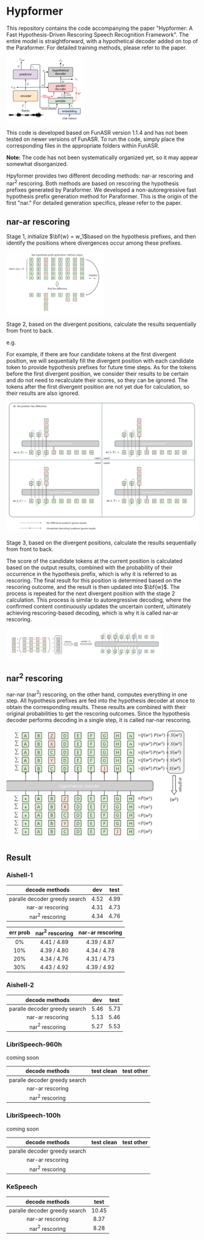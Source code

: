 # Hypformer

This repository contains the code accompanying the paper "Hypformer: A Fast Hypothesis-Driven Rescoring Speech Recognition Framework". The entire model is straightforward, with a hypothetical decoder added on top of the Paraformer. For detailed training methods, please refer to the paper.

<img src="./fig/model.png" style="zoom:20%;" />

This code is developed based on FunASR version 1.1.4 and has not been tested on newer versions of FunASR. To run the code, simply place the corresponding files in the appropriate folders within FunASR.

**Note:** The code has not been systematically organized yet, so it may appear somewhat disorganized.

Hpyformer provides two different decoding methods: nar-ar rescoring and nar$^2$ rescoring. Both methods are based on rescoring the hypothesis prefixes generated by Paraformer. We developed a non-autoregressive fast hypothesis prefix generation method for Paraformer. This is the origin of the first "nar." For detailed generation specifics, please refer to the paper.

## nar-ar rescoring

Stage 1, initialize $\bf{w} = w_1$based on the hypothesis prefixes, and then identify the positions where divergences occur among these prefixes.

<img src="./fig/nar-ar_1.png" style="zoom: 25%;" />

Stage 2, based on the divergent positions, calculate the results sequentially from front to back.

e.g.

For example, if there are four candidate tokens at the first divergent position, we will sequentially fill the divergent position with each candidate token to provide hypothesis prefixes for future time steps. As for the tokens before the first divergent position, we consider their results to be certain and do not need to recalculate their scores, so they can be ignored. The tokens after the first divergent position are not yet due for calculation, so their results are also ignored.

<img src="./fig/nar-ar_2.png" style="zoom: 50%;" />

Stage 3, based on the divergent positions, calculate the results sequentially from front to back.

The score of the candidate tokens at the current position is calculated based on the output results, combined with the probability of their occurrence in the hypothesis prefix, which is why it is referred to as rescoring. The final result for this position is determined based on the rescoring outcome, and the result is then updated into $\bf{w}$. The process is repeated for the next divergent position with the stage 2 calculation. This process is similar to autoregressive decoding, where the confirmed content continuously updates the uncertain content, ultimately achieving rescoring-based decoding, which is why it is called nar-ar rescoring.

<img src="./fig/nar-ar_3.png" style="zoom: 40%;" />

## nar$^2$ rescoring

nar-nar (nar$^2$) rescoring, on the other hand, computes everything in one step. All hypothesis prefixes are fed into the hypothesis decoder at once to obtain the corresponding results. These results are combined with their original probabilities to get the rescoring outcomes. Since the hypothesis decoder performs decoding in a single step, it is called nar-nar rescoring.

<img src="./fig/nar2.png" style="zoom: 50%;" />

## Result

### Aishell-1

|        decode methods         | dev  | test |
| :---------------------------: | :--: | :--: |
| paralle decoder greedy search | 4.52 | 4.99 |
|       nar-ar rescoring        | 4.31 | 4.73 |
|       nar$^2$ rescoring       | 4.34 | 4.76 |

| err prob | nar$^2$ rescoring | nar-ar rescoring |
| :------: | :---------------: | :--------------: |
|    0%    |    4.41 / 4.89    |   4.39 / 4.87    |
|   10%    |    4.39 / 4.80    |   4.34 / 4.78    |
|   20%    |    4.34 / 4.76    |   4.31 / 4.73    |
|   30%    |    4.43 / 4.92    |   4.39 / 4.92    |

### Aishell-2

|        decode methods         | dev  | test |
| :---------------------------: | :--: | :--: |
| paralle decoder greedy search | 5.46 | 5.73 |
|       nar-ar rescoring        | 5.13 | 5.46 |
|       nar$^2$ rescoring       | 5.27 | 5.53 |

### LibriSpeech-960h

coming soon

|        decode methods         | test clean | test other |
| :---------------------------: | :--------: | :--------: |
| paralle decoder greedy search |            |            |
|       nar-ar rescoring        |            |            |
|       nar$^2$ rescoring       |            |            |

### LibriSpeech-100h

coming soon

|        decode methods         | test clean | test other |
| :---------------------------: | :--------: | :--------: |
| paralle decoder greedy search |            |            |
|       nar-ar rescoring        |            |            |
|       nar$^2$ rescoring       |            |            |

### KeSpeech

|        decode methods         | test  |
| :---------------------------: | :---: |
| paralle decoder greedy search | 10.45 |
|       nar-ar rescoring        | 8.37  |
|       nar$^2$ rescoring       | 8.28  |
